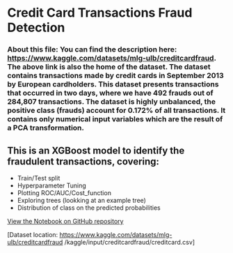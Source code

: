 # Credit Card Transactions Fraud Detection

### About this file: You can find the description here: https://www.kaggle.com/datasets/mlg-ulb/creditcardfraud. The above link is also the home of the dataset. The dataset contains transactions made by credit cards in September 2013 by European cardholders. This dataset presents transactions that occurred in two days, where we have 492 frauds out of 284,807 transactions. The dataset is highly unbalanced, the positive class (frauds) account for 0.172% of all transactions. It contains only numerical input variables which are the result of a PCA transformation.


## This is an XGBoost model to identify the fraudulent transactions, covering:

* Train/Test split
* Hyperparameter Tuning
* Plotting ROC/AUC/Cost_function
* Exploring trees (lookking at an example tree)
* Distribution of class on the predicted probabilities

[View the Notebook on GitHub repository](https://github.com/kapil-git-tech/Credit-Card-Fraud-Detection---Using-XGBoost/blob/master/credit-card-fraud-detection-using-xgboost.ipynb)

[Dataset location: 
https://www.kaggle.com/datasets/mlg-ulb/creditcardfraud 
/kaggle/input/creditcardfraud/creditcard.csv]